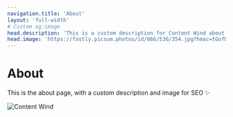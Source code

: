 ```yaml
---
navigation.title: 'About'
layout: 'full-width'
# Custom og:image
head.description: 'This is a custom description for Content Wind about page.'
head.image: 'https://fastly.picsum.photos/id/866/536/354.jpg?hmac=tGofDTV7tl2rprappPzKFiZ9vDh5MKj39oa2D--gqhA'
---
```


# About

This is the about page, with a custom description and image for SEO :sparkles:

![Content Wind](https://fastly.picsum.photos/id/866/536/354.jpg?hmac=tGofDTV7tl2rprappPzKFiZ9vDh5MKj39oa2D--gqhA)
